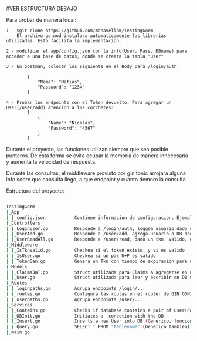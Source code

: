 #VER ESTRUCTURA DEBAJO 

Para probar de manera local:

    1 - $git clone https://github.com/manavellam/TestingGorm
        El archivo go.mod instalara automaticamente las librerias utilizadas. Esto facilita la implementacion.

    2 - modificar el app/config.json con la info(User, Pass, DBname) para acceder a una base de datos, donde se creara la tabla "user"

    3 - En postman, colocar los siguiente en el Body para /login/auth:
        
            {
                "Name": "Matias",
                "Password": "1234"
            }

    4 - Probar los endpoints con el Token devuelto. Para agregar un User(/user/add) atencion a los corchetes:
            [	        
	            {
                    "Name": "Nicolas",
                    "Password": "4567"
	            }
            ]

Durante el proyecto, las funciones utilizan siempre que sea posible punteros. De esta forma se evita ocupar la memoria de manera innecesaria y aumenta la velocidad de respuesta.

Durante las consultas, el middleware provisto por gin tonic arrojara alguna info sobre que consulta llego, a que  endpoint y cuanto demoro la consulta.

Estructura del proyecto:

``` bash

TestingGorm
|_App
| |_config.json           Contiene informacion de configuracion. Ejemplo, puerto del server
|_Controllers
| |_LoginUser.go          Responde a /login/auth, loggea usuario dado un par valido de U+P, y que no este loggeado
| |_UserAdd.go            Responde a /user/add, agrega usuario a DB dado un token valido
| |_UserReadAll.go        Responde a /user/read, dado un tkn  valido, devuelve la info en DB users
|_Middleware
| |_IsTknValid.go         Checkea si el token existe, y si es valido
| |_IsUser.go             Checkea si un par U+P es valido
| |_TokenGen.go           Genera un Tkn con tiempo de expiracion para un usuario
|_Models
| |_ClaimsJWT.go          Struct utilizada para Claims a agregarse en un JWT (ExpiresAt, Issuer, etc...)
| |_User.go               Struct utilizada para leer y escribir en DB user con GORM
|_Routes
| |_loginpaths.go         Agrupa endpoints /login/...
| |_routes.go             Configura las routas en el router de GIN GONIC
| |_userpaths.go          Agrupa endpoints /user/...
|_Services
| |_Contains.go           Checks if database contains a pair of User+Pass
| |_DBInit.go             Initiates a  conection with the DB
| |_Insert.go             Inserts a new User into DB (Generico, funciona con cualquier DB y modelo)
| |_Query.go              SELECT * FROM "tablename" (Generico tambien)
|_main.go
```
